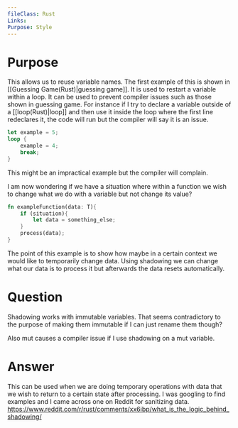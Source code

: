 ```yaml
---
fileClass: Rust
Links: 
Purpose: Style
---
```

# Purpose
This allows us to reuse variable names. The first example of this is shown in [[Guessing Game(Rust)|guessing game]].  It is used to restart a variable within a loop. It can be used to prevent compiler issues such as those shown in guessing game. For instance if I try to declare a variable outside of a [[loop(Rust)|loop]] and then use it inside the loop where the first line redeclares it, the code will run but the compiler will say it is an issue.

```Rust
let example = 5;
loop {
    example = 4;
    break;
}
```
This might be an impractical example but the compiler will complain.

I am now wondering if we have a situation where within a function we wish to change what we do with a variable but not change its value?

```Rust
fn exampleFunction(data: T){
	if (situation){
		let data = something_else;
	}
	process(data);
}
```
The point of this example is to show how maybe in a certain context we would like to temporarily change data. Using shadowing we can change what our data is to process it but afterwards the data resets automatically.

# Question

Shadowing works with immutable variables. That seems contradictory to the purpose of making them immutable if I can just rename them though?

Also mut causes a compiler issue if I use shadowing on a mut variable.

# Answer

This can be used when we are doing temporary operations with data that we wish to return to a certain state after processing. I was googling to find examples and I came across one on Reddit for sanitizing data. https://www.reddit.com/r/rust/comments/xx6ibp/what_is_the_logic_behind_shadowing/ 





